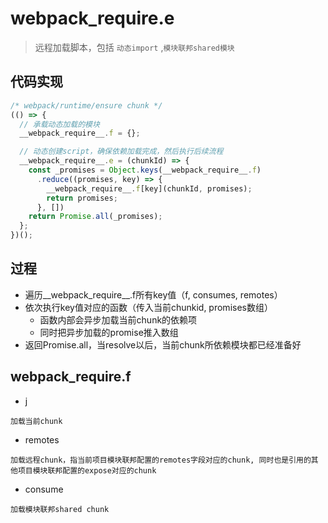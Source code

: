 # __webpack_require__.e
> 远程加载脚本，包括 `动态import` ,`模块联邦shared模块` 

## 代码实现
```js
/* webpack/runtime/ensure chunk */
(() => {
  // 承载动态加载的模块
  __webpack_require__.f = {};

  // 动态创建script，确保依赖加载完成，然后执行后续流程
  __webpack_require__.e = (chunkId) => {
    const _promises = Object.keys(__webpack_require__.f)
      .reduce((promises, key) => {
        __webpack_require__.f[key](chunkId, promises);
        return promises;
      }, [])
    return Promise.all(_promises);
  };
})();
```

## 过程
- 遍历__webpack_require__.f所有key值（f, consumes, remotes）
- 依次执行key值对应的函数（传入当前chunkid, promises数组）
  - 函数内部会异步加载当前chunk的依赖项
  - 同时把异步加载的promise推入数组
- 返回Promise.all，当resolve以后，当前chunk所依赖模块都已经准备好

## __webpack_require__.f

- j
```
加载当前chunk
```

- remotes
```
加载远程chunk，指当前项目模块联邦配置的remotes字段对应的chunk, 同时也是引用的其他项目模块联邦配置的expose对应的chunk
```

- consume
```
加载模块联邦shared chunk
```
